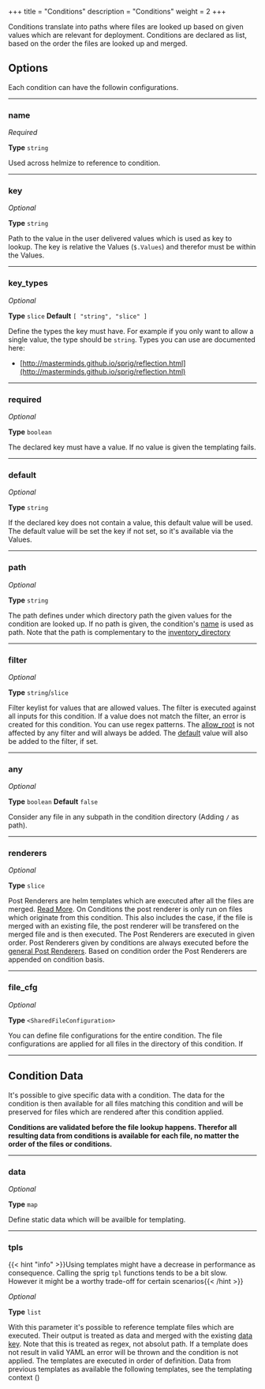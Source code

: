 +++
title = "Conditions"
description = "Conditions"
weight = 2
+++

Conditions translate into paths where files are looked up based on given values which are relevant for deployment. Conditions are declared as list, based on the order the files are looked up and merged.

## Options

Each condition can have the followin configurations.

---
### name

_Required_

**Type** `string`

Used across helmize to reference to condition.

---
### key

_Optional_

**Type** `string`

Path to the value in the user delivered values which is used as key to lookup. The key is relative the Values (`$.Values`) and therefor must be within the Values. 

---
### key_types

_Optional_

**Type** `slice` **Default** `[ "string", "slice" ]`

Define the types the key must have. For example if you only want to allow a single value, the type should be `string`. Types you can use are documented here:

* [http://masterminds.github.io/sprig/reflection.html](http://masterminds.github.io/sprig/reflection.html)

---
### required

_Optional_

**Type** `boolean`

The declared key must have a value. If no value is given the templating fails.

---
### default

_Optional_

**Type** `string`

If the declared key does not contain a value, this default value will be used. The default value will be set the key if not set, so it's available via the Values.

---
### path

_Optional_

**Type** `string`

The path defines under which directory path the given values for the condition are looked up. If no path is given, the  condition's [name](#name) is used as path. Note that the path is complementary to the [inventory_directory](../general/#inventory_directory)

---
### filter

_Optional_

**Type** `string`/`slice`

Filter keylist for values that are allowed values. The filter is executed against all inputs for this condition. If a value does not match the filter, an error is created for this condition. You can use regex patterns. The [allow_root](#allow_root) is not affected by any filter and will always be added. The [default](#default) value will also be added to the filter, if set. 

---

### any

_Optional_

**Type** `boolean` **Default** `false`

Consider any file in any subpath in the condition directory (Adding `/` as path).

---

### renderers

_Optional_

**Type** `slice` 

Post Renderers are helm templates which are executed after all the files are merged. [Read More](../../customization/post_renderers/). On Conditions the post renderer is only run on files which originate from this condition. This also includes the case, if the file is merged with an existing file, the post renderer will be transfered on the merged file and is then executed. The Post Renderers are executed in given order. Post Renderers given by conditions are always executed before the [general Post Renderers](../general/#post_renderers). Based on condition order the Post Renderers are appended on condition basis.

---

### file_cfg

_Optional_

**Type** `<SharedFileConfiguration>`

You can define file configurations for the entire condition. The file configurations are applied for all files in the directory of this condition. If 

---
## Condition Data 

It's possible to give specific data with a condition. The data for the condition is then available for all files matching this condition and will be preserved for files which are rendered after this condition applied. 

**Conditions are validated before the file lookup happens. Therefor all resulting data from conditions is available for each file, no matter the order of the files or conditions.**

---

### data

_Optional_

**Type** `map`

Define static data which will be availble for templating.

---
### tpls

{{< hint "info" >}}Using templates might have a decrease in performance as consequence. Calling the sprig `tpl` functions tends to be a bit slow. However it might be a worthy trade-off for certain scenarios{{< /hint >}}


_Optional_

**Type** `list`

With this parameter it's possible to reference template files which are executed. Their output is treated as data and merged with the existing [data key](#data). Note that this is treated as regex, not absolut path. If a template does not result in valid YAML an error will be thrown and the condition is not applied. The templates are executed in order of definition. Data from previous templates as available the following templates, see the templating context ()